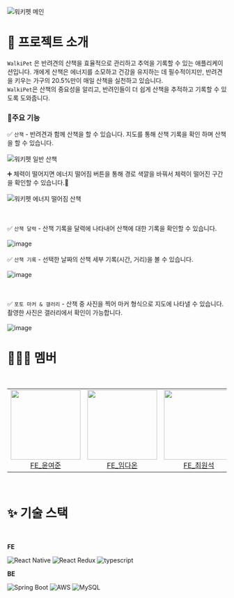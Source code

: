 
![워키펫 메인](https://github.com/user-attachments/assets/9d1ec1e1-5047-41b2-ba42-4289bc151d18)
# 📖 프로젝트 소개
`WalkiPet` 은 반려견의 산책을 효율적으로 관리하고 추억을 기록할 수 있는 애플리케이션입니다. 개에게 산책은 에너지를 소모하고 건강을 유지하는 데 필수적이지만, 반려견을 키우는 가구의 20.5%만이 매일 산책을 실천하고 있습니다.<br>
`WalkiPet`은 산책의 중요성을 알리고, 반려인들이 더 쉽게 산책을 추적하고 기록할 수 있도록 도와줍니다.

### 📝주요 기능
✅ `산책` - 반려견과 함께 산책을 할 수 있습니다. 지도를 통해 산책 기록을 확인 하며 산책을 할 수 있습니다.
<br><br>
![워키펫 일반 산책](https://github.com/user-attachments/assets/96baf630-fb60-42a8-8bd0-fc14783581e0)

➕ 체력이 떨어지면 에너지 떨어짐 버튼을 통해 경로 색깔을 바꿔서 체력이 떨어진 구간을 확인할 수 있습니다.🤤
<br><br>
![워키펫 에너지 떨어짐 산책](https://github.com/user-attachments/assets/ee62799e-eb83-4716-a223-ced17b5f104b)

<br><br>
✅ `산책 달력` - 산책 기록을 달력에 나타내어 산책에 대한 기록을 확인할 수 있습니다.
<br><br>
![image](https://github.com/user-attachments/assets/138a9bd0-4f13-433f-9a90-f0947bc2d96c)
<br><br>
✅ `산책 기록` - 선택한 날짜의 산책 세부 기록(시간, 거리)을 볼 수 있습니다.
<br><br>
![image](https://github.com/user-attachments/assets/35fb3103-1444-4ca5-9891-a9b002bca041)

<br><br>
✅ `포토 마커 & 갤러리` - 산책 중 사진을 찍어 마커 형식으로 지도에 나타낼 수 있습니다. 촬영한 사진은 갤러리에서 확인이 가능합니다.
<br><br>
![image](https://github.com/user-attachments/assets/9be7a34f-89aa-4792-b090-86879c9e62b5)

# 🧑‍🤝‍🧑 멤버
<br/>

<table>
  <tr>
    <td height="160px" align="center"><a href="https://github.com/Yeojun-Y"><img src="https://avatars.githubusercontent.com/u/105261774?v=4" width="160px"/><br/>FE_윤여준</a></td> 
    <td height="160px" align="center"><a href="https://github.com/accguy"><img src="https://avatars.githubusercontent.com/u/104961021?v=4" width="160px"/><br/>FE_임다온</a></td> 
    <td height="160px" align="center"><a href="https://github.com/choiwonseokgit"><img src="https://avatars.githubusercontent.com/u/107683008?v=4" width="160px"/><br/>FE_최원석</a></td>
    <td height="160px" align="center"><a href="https://github.com/wellbeing-dough"><img src="https://avatars.githubusercontent.com/u/102784323?v=4" width="160px"/><br/>BE_김동우</a></td>
    <td height="160px" align="center"><a href="https://github.com/alsduq1117"><img src="https://avatars.githubusercontent.com/u/80972298?v=4" width="160px"/><br/>BE_김민엽</a></td> 
  </tr>
</table>
<br/>


# ✨ 기술 스택

</br>

<b>FE</b>
<p align='left'>
  <img src="https://img.shields.io/badge/react_native-61DAFB?style=for-the-badge&logo=react&logoColor=ffffff" alt="React Native">
  <img src="https://img.shields.io/badge/react_redux-764ABC?style=for-the-badge&logo=redux&logoColor=ffffff" alt="React Redux">
  <img src="https://img.shields.io/badge/typescript-3178C6?style=for-the-badge&logo=typescript&logoColor=ffffff" alt='typescript'>
</p>

<b>BE</b>
<p align='left'>
  <img src="https://img.shields.io/badge/springboot-6DB33F?style=for-the-badge&logo=springboot&logoColor=ffffff" alt="Spring Boot">
  <img src="https://img.shields.io/badge/aws-232F3E?style=for-the-badge&logo=amazonaws&logoColor=ffffff" alt="AWS">
  <img src="https://img.shields.io/badge/mysql-4479A1?style=for-the-badge&logo=mysql&logoColor=ffffff" alt="MySQL">
</p>

